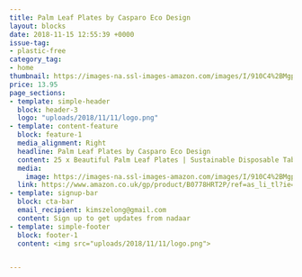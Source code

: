 ```yaml
---
title: Palm Leaf Plates by Casparo Eco Design
layout: blocks
date: 2018-11-15 12:55:39 +0000
issue-tag:
- plastic-free
category_tag:
- home
thumbnail: https://images-na.ssl-images-amazon.com/images/I/910C4%2BMgpkL._SX679_.jpg
price: 13.95
page_sections:
- template: simple-header
  block: header-3
  logo: "uploads/2018/11/11/logo.png"
- template: content-feature
  block: feature-1
  media_alignment: Right
  headline: Palm Leaf Plates by Casparo Eco Design
  content: 25 x Beautiful Palm Leaf Plates | Sustainable Disposable Tableware | 100% Compostable and Biodegradable Wood Plates | Eco-Friendly Party Plates | Casparo Eco Design (25, 10" (25cm))
  media:
    image: https://images-na.ssl-images-amazon.com/images/I/910C4%2BMgpkL._SX679_.jpg
  link: https://www.amazon.co.uk/gp/product/B0778HRT2P/ref=as_li_tl?ie=UTF8&camp=1634&creative=6738&creativeASIN=B0778HRT2P&linkCode=as2&tag=nadaar-21&linkId=7cd00db2b24ab88b5a0ccc79505081d2
- template: signup-bar
  block: cta-bar
  email_recipient: kimszelong@gmail.com
  content: Sign up to get updates from nadaar
- template: simple-footer
  block: footer-1
  content: <img src="uploads/2018/11/11/logo.png">


---
```


